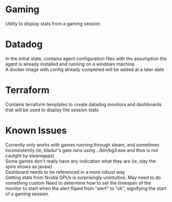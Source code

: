 # Gaming
Utility to display stats from a gaming session


# Datadog
In the initial state, contains agent configuration files with the assumption the agent is already installed and running on a windows machine  
A docker image with config already completed will be added at a later date

# Terraform 
Contains terraform templates to create datadog monitors and dashboards that will be used to display the session stats

# Known Issues
Currently only works with games running through steam, and sometimes inconsistently (ie, bladur's gate runs using ../bin/bg3.exe and thus is not cautght by steamapps)  
Some games don't really have any indication what they are (ie, slay the spire shows as javaw)  
Dashboard needs to be referenced in a more robust way  
Getting stats from Nvidia GPUs is surprisingly unintuitive. May need to do something custom
Need to determine how to set the timespan of the monitor to start when the alert fliped from "alert" to "ok", signifying the start of a gaming session.  